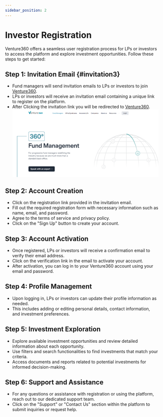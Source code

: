 ```yaml
---
sidebar_position: 2
---
```


# Investor Registration

Venture360 offers a seamless user registration process for LPs or investors to access the platform and explore investment opportunities. Follow these steps to get started:

## Step 1: Invitation Email {#invitation3}

- Fund managers will send invitation emails to LPs or investors to join [Venture360](https://www.venture360.co).
- LPs or investors will receive an invitation email containing a unique link to register on the platform.
- After Clicking the invitation link you will be redirected to [Venture360](https://www.venture360.co).
![alt text](../images/image.png)

## Step 2: Account Creation

- Click on the registration link provided in the invitation email.
- Fill out the required registration form with necessary information such as name, email, and password.
- Agree to the terms of service and privacy policy.
- Click on the "Sign Up" button to create your account.

## Step 3: Account Activation

- Once registered, LPs or investors will receive a confirmation email to verify their email address.
- Click on the verification link in the email to activate your account.
- After activation, you can log in to your Venture360 account using your email and password.

## Step 4: Profile Management

- Upon logging in, LPs or investors can update their profile information as needed.
- This includes adding or editing personal details, contact information, and investment preferences.

## Step 5: Investment Exploration

- Explore available investment opportunities and review detailed information about each opportunity.
- Use filters and search functionalities to find investments that match your criteria.
- Access documents and reports related to potential investments for informed decision-making.

## Step 6: Support and Assistance

- For any questions or assistance with registration or using the platform, reach out to our dedicated support team.
- Click on the "Support" or "Contact Us" section within the platform to submit inquiries or request help.